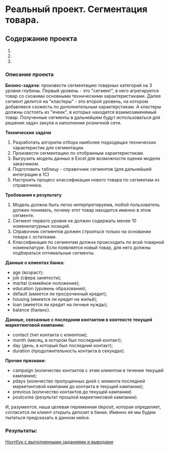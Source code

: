# Реальный проект. Сегментация товара.

## Содержание проекта 
1. 
2. 
3. 



### Описание проекта    
**Бизнес-задача**: произвести сегментацию товарных категорий на 3 уровня глубины. Первый уровень - это "сегмент", в него агрегируется товар со схожими основными техническими характеристиками. Далее сегмент делится на "кластеры" - это второй уровень, на котором добавляеся схожесть по дополнительным характерстикам. А кластеры должны состоять из "ячеек", в которых находится взаимозаменямый товар. Полученные сегменты в дальнейшем будут использоваться для решения задач закупа и наполнения розничной сети.

**Технические задачи** 
1. Разработать алгоритм отбора наиболее подходящих технических характеристик для сегментации.
2. Произвести сегментацию по отобранным характеристикам.
3. Выгрузить модель данных в Excel для возможности оценки модели заказчиком.
4. Подготовить таблицу - справочник сегментов (для дальнейшей интеграции в 1С)
5. Настроить процесс классификации нового товара по сегментам из справочника.

**Требования к результату** 
1. Модель должна быть легко интерпретируема, любой пользователь должен понимать, почему этот товар находится именно в этом сегменте.
2. Сегмент первого уровня не должен содержать менее 10 номенклатурных позиций.
3. Справочник сегментов должен строиться только на основании товара с остатками.
4. Классификация по сегментам должна происходить по всей товарной номенклатуре. Если появляется новый товар, для него должны подбираться оптимальные сегменты.



**Данные о клиентах банка:**

+ age (возраст);
+ job (сфера занятости);
+ marital (семейное положение);
+ education (уровень образования);
+ default (имеется ли просроченный кредит);
+ housing (имеется ли кредит на жильё);
+ loan (имеется ли кредит на личные нужды);
+ balance (баланс).

**Данные, связанные с последним контактом в контексте текущей маркетинговой кампании:**

+ contact (тип контакта с клиентом);
+ month (месяц, в котором был последний контакт);
+ day (день, в который был последний контакт);
+ duration (продолжительность контакта в секундах).

**Прочие признаки:**

+ campaign (количество контактов с этим клиентом в течение текущей кампании);
+ pdays (количество пропущенных дней с момента последней маркетинговой кампании до контакта в текущей кампании);
+ previous (количество контактов до текущей кампании)
+ poutcome (результат прошлой маркетинговой кампании).

И, разумеется, наша целевая переменная deposit, которая определяет, согласится ли клиент открыть депозит в банке. Именно её мы будем пытаться предсказать в данном кейсе.

### Результаты:  
[Ноутбук с выполненными заданиями и выводами](https://github.com/Viktor-VK/DST-138-Prodjects/blob/main/PROJECT-4.%20Задача%20классификации/Project_4_ML.ipynb)
